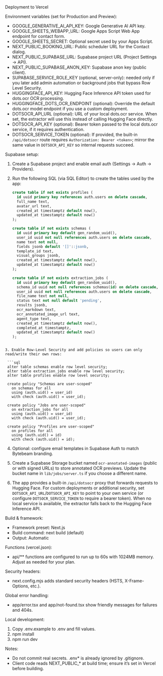 Deployment to Vercel

Environment variables (set for Production and Preview):

- GOOGLE_GENERATIVE_AI_API_KEY: Google Generative AI API key.
- GOOGLE_SHEETS_WEBAPP_URL: Google Apps Script Web App endpoint for contact form.
- GOOGLE_SHEETS_SECRET: Optional secret used by your Apps Script.
- NEXT_PUBLIC_BOOKING_URL: Public scheduler URL for the Contact dialog.
- NEXT_PUBLIC_SUPABASE_URL: Supabase project URL (Project Settings → API).
- NEXT_PUBLIC_SUPABASE_ANON_KEY: Supabase anon key (public client).
- SUPABASE_SERVICE_ROLE_KEY (optional, server-only): needed only if you later add admin automation or background jobs that bypass Row Level Security.
- HUGGINGFACE_API_KEY: Hugging Face Inference API token used for dots.ocr OCR processing.
- HUGGINGFACE_DOTS_OCR_ENDPOINT (optional): Override the default dots.ocr model endpoint if you use a custom deployment.
- DOTSOCR_API_URL (optional): URL of your local dots.ocr service. When set, the extractor will use this instead of calling Hugging Face directly.
- DOTSOCR_API_KEY (optional): Bearer token passed to the local dots.ocr service, if it requires authentication.
- DOTSOCR_SERVICE_TOKEN (optional): If provided, the built-in `/api/dotsocr` route requires `Authorization: Bearer <token>`; mirror the same value in `DOTSOCR_API_KEY` so internal requests succeed.

Supabase setup:

1. Create a Supabase project and enable email auth (Settings → Auth → Providers).
2. Run the following SQL (via SQL Editor) to create the tables used by the app:

   ```sql
   create table if not exists profiles (
     id uuid primary key references auth.users on delete cascade,
     full_name text,
     avatar_url text,
     created_at timestamptz default now(),
     updated_at timestamptz default now()
   );

   create table if not exists schemas (
     id uuid primary key default gen_random_uuid(),
     user_id uuid not null references auth.users on delete cascade,
     name text not null,
     fields jsonb default '[]'::jsonb,
     template_id text,
     visual_groups jsonb,
     created_at timestamptz default now(),
     updated_at timestamptz default now()
   );

   create table if not exists extraction_jobs (
     id uuid primary key default gen_random_uuid(),
     schema_id uuid not null references schemas(id) on delete cascade,
     user_id uuid not null references auth.users on delete cascade,
     file_name text not null,
     status text not null default 'pending',
     results jsonb,
     ocr_markdown text,
     ocr_annotated_image_url text,
     agent_type text,
     created_at timestamptz default now(),
     completed_at timestamptz,
     updated_at timestamptz default now()
   );
  ```

3. Enable Row-Level Security and add policies so users can only read/write their own rows:

   ```sql
   alter table schemas enable row level security;
   alter table extraction_jobs enable row level security;
   alter table profiles enable row level security;

   create policy "Schemas are user-scoped"
     on schemas for all
     using (auth.uid() = user_id)
     with check (auth.uid() = user_id);

   create policy "Jobs are user-scoped"
     on extraction_jobs for all
     using (auth.uid() = user_id)
     with check (auth.uid() = user_id);

   create policy "Profiles are user-scoped"
     on profiles for all
     using (auth.uid() = id)
     with check (auth.uid() = id);
   ```

4. Optional: configure email templates in Supabase Auth to match Bytebeam branding.

5. Create a Supabase Storage bucket named `ocr-annotated-images` (public or with signed URLs) to store annotated OCR previews. Update the bucket name in `lib/jobs/server.ts` if you choose a different name.

6. The app provides a built-in `/api/dotsocr` proxy that forwards requests to Hugging Face. For custom deployments or additional security, set `DOTSOCR_API_URL`/`DOTSOCR_API_KEY` to point to your own service (or configure `DOTSOCR_SERVICE_TOKEN` to require a bearer token). When no local service is available, the extractor falls back to the Hugging Face Inference API.

Build & framework:

- Framework preset: Next.js
- Build command: next build (default)
- Output: Automatic

Functions (vercel.json):

- api/** functions are configured to run up to 60s with 1024MB memory. Adjust as needed for your plan.

Security headers:

- next.config.mjs adds standard security headers (HSTS, X-Frame-Options, etc.).

Global error handling:

- app/error.tsx and app/not-found.tsx show friendly messages for failures and 404s.

Local development:

1. Copy .env.example to .env and fill values.
2. npm install
3. npm run dev

Notes:

- Do not commit real secrets. .env* is already ignored by .gitignore.
- Client code reads NEXT_PUBLIC_* at build time; ensure it’s set in Vercel before building.
